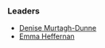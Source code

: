 ### Leaders

* [Denise Murtagh-Dunne](mailto:denise.murtaghdunne@owasp.org)
* [Emma Heffernan](mailto:emma.heffernan@owasp.org)

